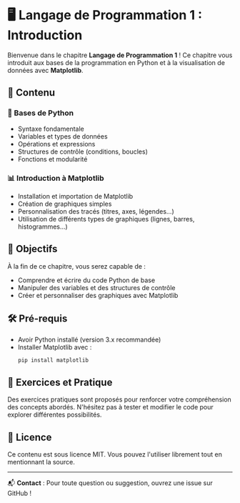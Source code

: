 # 🖥️ Langage de Programmation 1 : Introduction

Bienvenue dans le chapitre **Langage de Programmation 1** ! Ce chapitre vous introduit aux bases de la programmation en Python et à la visualisation de données avec **Matplotlib**.

## 📌 Contenu

### 🔹 Bases de Python
- Syntaxe fondamentale
- Variables et types de données
- Opérations et expressions
- Structures de contrôle (conditions, boucles)
- Fonctions et modularité

### 📊 Introduction à Matplotlib
- Installation et importation de Matplotlib
- Création de graphiques simples
- Personnalisation des tracés (titres, axes, légendes...)
- Utilisation de différents types de graphiques (lignes, barres, histogrammes...)

## 🚀 Objectifs
À la fin de ce chapitre, vous serez capable de :
- Comprendre et écrire du code Python de base
- Manipuler des variables et des structures de contrôle
- Créer et personnaliser des graphiques avec Matplotlib

## 🛠 Pré-requis
- Avoir Python installé (version 3.x recommandée)
- Installer Matplotlib avec :
  ```sh
  pip install matplotlib
  ```

## 📝 Exercices et Pratique
Des exercices pratiques sont proposés pour renforcer votre compréhension des concepts abordés. N'hésitez pas à tester et modifier le code pour explorer différentes possibilités.

## 📄 Licence
Ce contenu est sous licence MIT. Vous pouvez l'utiliser librement tout en mentionnant la source.

---
📬 **Contact** : Pour toute question ou suggestion, ouvrez une issue sur GitHub !